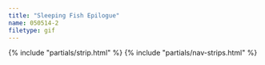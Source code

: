 ```yaml
---
title: "Sleeping Fish Epilogue"
name: 050514-2
filetype: gif
---
```


{% include "partials/strip.html" %}
{% include "partials/nav-strips.html" %}